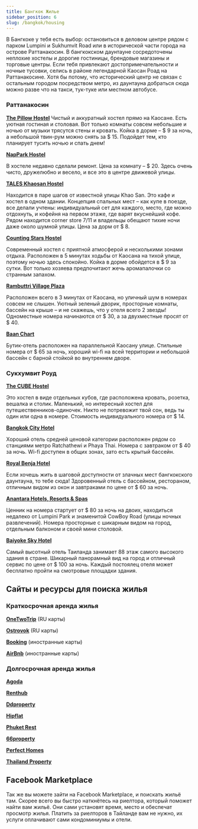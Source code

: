 ```yaml
---
title: Бангкок Жилье
sidebar_position: 6
slug: /bangkok/housing
---
```



В Бангкоке у тебя есть выбор: остановиться в деловом центре рядом с парком Lumpini и Sukhumvit Road или в исторической части города на острове Раттанакосин. В бангкокском даунтауне сосредоточены неплохие хостелы и дорогие гостиницы, брендовые магазины и торговые центры. Если тебя привлекают достопримечательности и ночные тусовки, селись в районе легендарной Каосан Роад на Раттанакосине. Хотя бы потому, что исторический центр не связан с остальным городом посредством метро, из даунтауна добраться сюда можно разве что на такси, тук-туке или местном автобусе.

### Раттанакосин

[**The Pillow Hostel**](https://goo.gl/maps/E4PvX94gr2CF4DFr8)
Чистый и аккуратный хостел прямо на Каосане. Есть уютная гостиная и столовая. Вот только комнаты совсем небольшие и ночью от музыки трясутся стены и кровать. Койка в дорме – $ 9 за ночь, а небольшой твин-рум можно снять за $ 15. Подойдет тем, кто планирует тусить ночью и спать днем!

[**NapPark Hostel**](https://goo.gl/maps/9ZHUT7Am7tKTaTzG8)

В хостеле недавно сделали ремонт. Цена за комнату – $ 20. Здесь очень чисто, дружелюбно и весело, и все это в центре движевой улицы.

[**TALES Khaosan Hostel**](https://goo.gl/maps/8dTM7AnTnZon24yi8)

Находится в паре шагов от известной улицы Khao San. Это кафе и хостел в одном здании. Концепция спальных мест – как купе в поезде, все делали учтены: индивидуальный сет для каждого, место, где можно отдохнуть, и кофейня на первом этаже, где варят вкуснейший кофе. Рядом находится corner store 7/11 и владельцы обещают тихие ночи даже около шумной улицы. Цена за дорм от $ 8.

[**Counting Stars Hostel**](https://goo.gl/maps/GZDkxGtdc4mn5F747)

Современный хостел с приятной атмосферой и несколькими зонами отдыха. Расположен в 5 минутах ходьбы от Каосана на тихой улице, поэтому ночью здесь спокойно. Койка в дорме обойдется в $ 9 за сутки. Вот только хозяева предпочитают жечь аромапалочки со странным запахом.

[**Rambuttri Village Plaza**](https://goo.gl/maps/k6uKwQtU956LNpU57)

Расположен всего в 3 минутах от Каосана, но уличный шум в номерах совсем не слышен. Уютный зеленый дворик, просторные комнаты, бассейн на крыше – и не скажешь, что у отеля всего 2 звезды! Одноместные номера начинаются от $ 30, а за двухместные просят от $ 40.

[**Baan Chart**](https://goo.gl/maps/EWxULyNDsALAa7it5)

Бутик-отель расположен на параллельной Каосану улице. Стильные номера от $ 65 за ночь, хороший wi-fi на всей территории и небольшой бассейн с барной стойкой во внутреннем дворе.


### Сукхумвит Роуд

[**The CUBE Hostel**](https://goo.gl/maps/uj9FZjstGusGjL1Z6)

Это хостел в виде отдельных кубов, где расположена кровать, розетка, вешалка и столик. Маленький, но интересный хостел для путешественников-одиночек. Никто не потревожит твой сон, ведь ты один или одна в номере. Стоимость индивидуального номера от $ 14.

[**Bangkok City Hotel**](https://goo.gl/maps/p114tHH8NUhqpxMH6)

Хороший отель средней ценовой категории расположен рядом со станциями метро Ratchathewi и Phaya Thai. Номера с завтраком от $ 40 за ночь. Wi-fi доступен в общих зонах, зато есть крытый бассейн.

[**Royal Benja Hotel**](https://goo.gl/maps/RRFpS8Df7dm88gKB8)

Если хочешь жить в шаговой доступности от злачных мест бангкокского даунтауна, то тебе сюда! Здоровенный отель с бассейном, рестораном, отличным видом из окон и завтраками по цене от $ 60 за ночь.

[**Anantara Hotels, Resorts & Spas**](https://goo.gl/maps/b27UaHFzZSJB65289)

Ценник на номера стартует от $ 80 за ночь на двоих, находиться недалеко от Lumpini Park и знаменитой CowBoy Road (улицы ночных развлечений). Номера просторные  с шикарным видом на город, отдельным балконом и своей мини столовой.

[**Baiyoke Sky Hotel**](https://goo.gl/maps/ufQBbqMYzuLoH9kS6)

Самый высотный отель Таиланда занимает 88 этаж самого высокого здания в стране. Шикарный панорамный вид на город и отличный сервис по цене от $ 100 за ночь. Каждый постоялец отеля может бесплатно пройти на смотровые площадки здания.

## Сайты и ресурсы для поиска жилья

### Краткосрочная аренда жилья

[**OneTwoTrip**](https://www.onetwotrip.com/) (RU карты)

[**Ostrovok**](https://ostrovok.ru/) (RU карты)

[**Booking**](https://www.booking.com/) (иностранные карты)

[**AirBnb**](https://www.airbnb.ru/) (иностранные карты)

### Долгосрочная аренда жилья

[**Agoda**](https://www.agoda.com/ru-ru)

[**Renthub**](https://www.renthub.in.th/en)

[**Ddproperty**](https://www.ddproperty.com/en)

[**Hipflat**](https://www.hipflat.co.th/en)

[**Phuket Rest**](https://phuket.rest/)

[**66property**](https://66property.com/property/condos-for-rent-chiang-mai/)

[**Perfect Homes**](https://perfecthomes.co.th/)

[**Thailand Property**](https://www.thailand-property.com/)

## Facebook Marketplace

Так же вы можете зайти на Facebook Marketplace, и поискать жильё там. Скорее всего вы быстро наткнётесь на риелтора, который поможет найти вам жильё. Они сами установят время, место и обеспечат просмотр жилья. Платить за риелторов в Тайланде вам не нужно, их услуги оплачивают сами кондоминиумы и отели.
